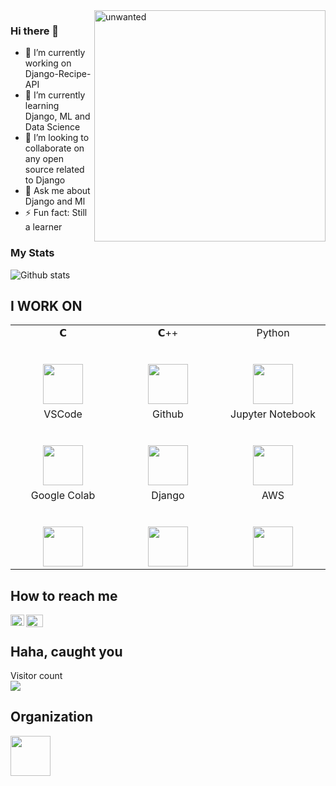 <img align="right" alt="unwanted"  width="370px" src="https://github.com/memetics19/memetics19/blob/master/undraw_working_from_anywhere_ub67.svg" />

### Hi there 👋

<!--
**memetics19/memetics19** is a ✨ _special_ ✨ repository because its `README.md` (this file) appears on your GitHub profile.
-->


- 🔭 I’m currently working on Django-Recipe-API
- 🌱 I’m currently learning Django, ML and Data Science
- 👯 I’m looking to collaborate on  any open source related to Django
- 💬 Ask me about Django and Ml
- ⚡ Fun fact: Still a learner 




### My Stats
![Github stats](https://github-readme-stats.vercel.app/api?username=memetics19&show_icons=true&hide_border=true)

## I WORK ON

<table>
  <tbody>
    <tr valign="top">
      <td width="25%" align="center">
        <span>𝗖</span><br><br><br>
        <img height="64px" src="https://cdn.svgporn.com/logos/c.svg">
      </td>
      <td width="25%" align="center">
        <span>𝗖++</span><br><br><br>
        <img height="64px" src="https://upload.wikimedia.org/wikipedia/commons/thumb/1/18/ISO_C%2B%2B_Logo.svg/800px-ISO_C%2B%2B_Logo.svg.png">
      </td>
      <td width="25%" align="center">
        <span>Python</span><br><br><br>
        <img height="64px" src="https://cdn.svgporn.com/logos/python.svg">
      </td>
    </tr>
    <tr valign="top">
      <td width="25%" align="center">
        <span>VSCode</span><br><br><br>
        <img height="64px" src="https://cdn.worldvectorlogo.com/logos/visual-studio-code-1.svg">
      </td>
      <td width="25%" align="center">
        <span>Github</span><br><br><br>
        <img height="64px" src="https://image.flaticon.com/icons/svg/25/25231.svg">
      </td>
       <td width="25%" align="center">
        <span>Jupyter Notebook</span><br><br><br>
        <img height="64px" src="https://upload.wikimedia.org/wikipedia/commons/thumb/3/38/Jupyter_logo.svg/518px-Jupyter_logo.svg.png">
      </td>
    </tr>
    <tr valign="top">
      <td width="25%" align="center">
        <span>Google Colab</span><br><br><br>
        <img height="64px" src="https://learnworthy.net/wp-content/uploads/2020/02/Getting-the-most-out-of-Google-Colab-1280x720.png">
      </td>
      <td width="25%" align="center">
        <span>Django</span><br><br><br>
        <img height="64px" src="https://upload.wikimedia.org/wikipedia/commons/thumb/7/75/Django_logo.svg/390px-Django_logo.svg.png">
      </td>
        <td width="25%" align="center">
        <span>AWS</span><br><br><br>
        <img height="64px" src="https://upload.wikimedia.org/wikipedia/commons/thumb/9/93/Amazon_Web_Services_Logo.svg/768px-Amazon_Web_Services_Logo.svg.png">
      </td>
    </tr>
  </tbody>
</table>

## How to reach me
<a href="https://www.linkedin.com/in/shreeda-bhat-ab3543172/">
  <img align="left" alt="Shreeda's LinkdeIN" width="22px" height="18px" src="https://cdn.jsdelivr.net/npm/simple-icons@v3/icons/linkedin.svg" />
</a>

 <a href="https://twitter.com/bhat_shreeda">
  <img align="left" alt="Shreeda's Twitter" width="27px" height="20px" src="https://img.icons8.com/fluent/48/000000/twitter.png"/>
</a>
</br>


## Haha, caught you 
<p> 
  Visitor count<br>
  <img src="https://profile-counter.glitch.me/memetics19/count.svg" />
</p>


## Organization 

<img align="left" height = "64px" src= "https://media.glassdoor.com/sqll/3226439/astaqc-consulting-squarelogo-1582184753131.png">
